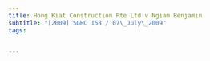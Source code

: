 ```yaml
---
title: Hong Kiat Construction Pte Ltd v Ngiam Benjamin 
subtitle: "[2009] SGHC 158 / 07\_July\_2009"
tags:


---
```


